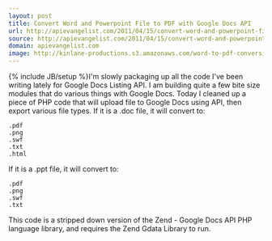 ```yaml
---
layout: post
title: Convert Word and Powerpoint File to PDF with Google Docs API
url: http://apievangelist.com/2011/04/15/convert-word-and-powerpoint-file-to-pdf-with-google-docs-api/
source: http://apievangelist.com/2011/04/15/convert-word-and-powerpoint-file-to-pdf-with-google-docs-api/
domain: apievangelist.com
image: http://kinlane-productions.s3.amazonaws.com/word-to-pdf-conversion.gif
---
```

{% include JB/setup %}I'm slowly packaging up all the code I've been writing lately for Google Docs Listing API.
I am building quite a few bite size modules that do various things with Google Docs.
Today I cleaned up a piece of PHP code that will upload file to Google Docs using API, then export various file types.
If it is a .doc file, it will convert to:

	.pdf
	.png
	.swf
	.txt
	.html

If it is a .ppt file, it will convert to:

	.pdf
	.png
	.swf
	.txt

This code is a stripped down version of the Zend - Google Docs API PHP language library, and requires the Zend Gdata Library to run.
